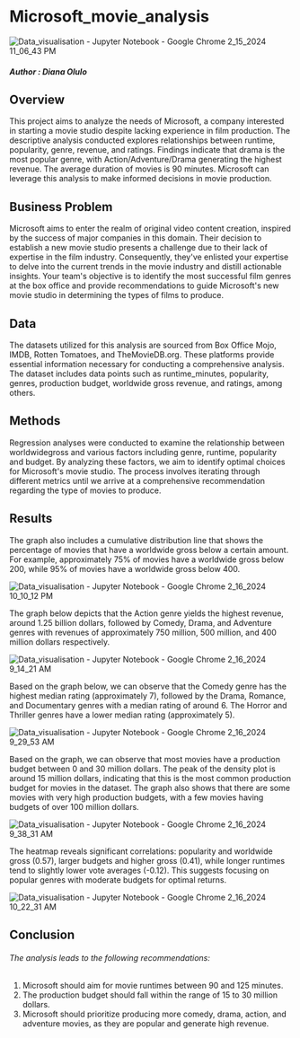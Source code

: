 # Microsoft_movie_analysis
![Data_visualisation - Jupyter Notebook - Google Chrome 2_15_2024 11_06_43 PM](https://github.com/Dee-Olulo/Microsoft_movie_analysis/assets/151445934/92e877a4-7d1c-4456-aed8-047e9441fcb5)
##### Author : Diana Olulo
## Overview
This project aims to analyze the needs of Microsoft, a company interested in starting a movie studio despite lacking experience in film production. The descriptive analysis conducted explores relationships between runtime, popularity, genre, revenue, and ratings. Findings indicate that drama is the most popular genre, with Action/Adventure/Drama generating the highest revenue. The average duration of movies is 90 minutes. Microsoft can leverage this analysis to make informed decisions in movie production.

## Business Problem
Microsoft aims to enter the realm of original video content creation, inspired by the success of major companies in this domain. Their decision to establish a new movie studio presents a challenge due to their lack of expertise in the film industry. Consequently, they've enlisted your expertise to delve into the current trends in the movie industry and distill actionable insights. Your team's objective is to identify the most successful film genres at the box office and provide recommendations to guide Microsoft's new movie studio in determining the types of films to produce.

## Data
The datasets utilized for this analysis are sourced from Box Office Mojo, IMDB, Rotten Tomatoes, and TheMovieDB.org. These platforms provide essential information necessary for conducting a comprehensive analysis. The dataset includes data points such as runtime_minutes, popularity, genres, production budget, worldwide gross revenue, and ratings, among others.

## Methods
Regression analyses were conducted to examine the relationship between worldwidegross and various factors including genre, runtime, popularity and budget. By analyzing these factors, we aim to identify optimal choices for Microsoft's movie studio. The process involves iterating through different metrics until we arrive at a comprehensive recommendation regarding the type of movies to produce.

## Results

The graph also includes a cumulative distribution line that shows the percentage of movies that have a worldwide gross below a certain amount. For example, approximately 75% of movies have a worldwide gross below 200, while 95% of movies have a worldwide gross below 400.

![Data_visualisation - Jupyter Notebook - Google Chrome 2_16_2024 10_10_12 PM](https://github.com/Dee-Olulo/Microsoft_movie_analysis/assets/151445934/2794fa77-98d4-4810-91a2-67677614a06e)


The graph  below depicts that the Action genre yields the highest revenue, around 1.25 billion dollars, followed by Comedy, Drama, and Adventure genres with revenues of approximately 750 million, 500 million, and 400 million dollars respectively.

![Data_visualisation - Jupyter Notebook - Google Chrome 2_16_2024 9_14_21 AM](https://github.com/Dee-Olulo/Microsoft_movie_analysis/assets/151445934/83b6bddc-61e5-4b21-b5a1-cd563f1f3580)

Based on the graph below, we can observe that the Comedy genre has the highest median rating (approximately 7), followed by the Drama, Romance, and Documentary genres with a median rating of around 6. The Horror and Thriller genres have a lower median rating (approximately 5).

![Data_visualisation - Jupyter Notebook - Google Chrome 2_16_2024 9_29_53 AM](https://github.com/Dee-Olulo/Microsoft_movie_analysis/assets/151445934/fa54eb8e-69ac-4d89-a592-6db4ab40f80e)

Based on the graph, we can observe that most movies have a production budget between 0 and 30 million dollars. The peak of the density plot is around 15 million dollars, indicating that this is the most common production budget for movies in the dataset. The graph also shows that there are some movies with very high production budgets, with a few movies having budgets of over 100 million dollars.

![Data_visualisation - Jupyter Notebook - Google Chrome 2_16_2024 9_38_31 AM](https://github.com/Dee-Olulo/Microsoft_movie_analysis/assets/151445934/b271e379-4788-4e4c-a87c-0061669a19b7)

The heatmap reveals significant correlations: popularity and worldwide gross (0.57), larger budgets and higher gross (0.41), while longer runtimes tend to slightly lower vote averages (-0.12). This suggests focusing on popular genres with moderate budgets for optimal returns.


![Data_visualisation - Jupyter Notebook - Google Chrome 2_16_2024 10_22_31 AM](https://github.com/Dee-Olulo/Microsoft_movie_analysis/assets/151445934/27b5d26e-850e-4d34-93c1-6415bcaf4b81)

## Conclusion

###### The analysis leads to the following recommendations:
1. Microsoft should aim for movie runtimes between 90 and 125 minutes.
2. The production budget should fall within the range of 15 to 30 million dollars.
3. Microsoft should prioritize producing more comedy, drama, action, and adventure movies, as they are popular and generate high revenue.







